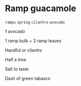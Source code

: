 # Ramp guacamole

`ramps` `spring` `cilantro` `avocado`

1 avocado 

1 ramp bulb \+ 2 ramp leaves

Handful or cilantro 

Half a lime

Salt to taste

Dash of green tabasco
